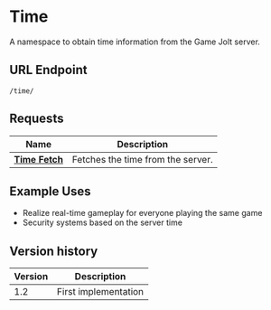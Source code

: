 # Time

A namespace to obtain time information from the Game Jolt server.

## URL Endpoint

```
/time/
```

## Requests

| Name                                                           | Description                       |
| -------------------------------------------------------------- | --------------------------------- |
| [**Time Fetch**](https://gamejolt.com/game-api/doc/time/fetch) | Fetches the time from the server. |

## Example Uses

* Realize real-time gameplay for everyone playing the same game
* Security systems based on the server time

## Version history

| Version | Description          |
| ------- | -------------------- |
| 1.2     | First implementation |
